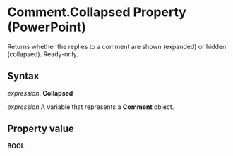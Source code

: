 
# Comment.Collapsed Property (PowerPoint)

Returns whether the replies to a comment are shown (expanded) or hidden (collapsed). Ready-only.


## Syntax

 _expression_. **Collapsed**

 _expression_ A variable that represents a **Comment** object.


## Property value

 **BOOL**

